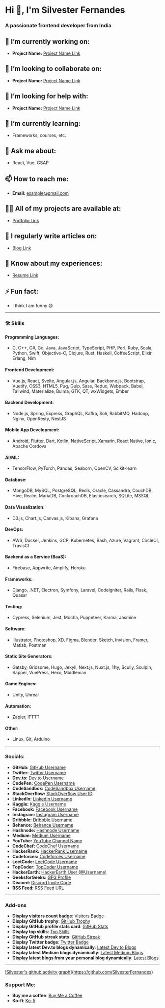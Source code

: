 # Hi 👋, I'm Silvester Fernandes

### A passionate frontend developer from India

## 🔭 I’m currently working on:
- **Project Name:** [Project Name Link](#)

## 👯 I’m looking to collaborate on:
- **Project Name:** [Project Name Link](#)

## 🤝 I’m looking for help with:
- **Project Name:** [Project Name Link](#)

## 🌱 I’m currently learning:
- Frameworks, courses, etc.

## 💬 Ask me about:
- React, Vue, GSAP

## 📫 How to reach me:
- **Email:** example@gmail.com

## 👨‍💻 All of my projects are available at:
- [Portfolio Link](#)

## 📝 I regularly write articles on:
- [Blog Link](#)

## 📄 Know about my experiences:
- [Resume Link](#)

## ⚡ Fun fact:
- I think I am funny 😄

---

### 🛠️ **Skills**

#### Programming Languages:
- C, C++, C#, Go, Java, JavaScript, TypeScript, PHP, Perl, Ruby, Scala, Python, Swift, Objective-C, Clojure, Rust, Haskell, CoffeeScript, Elixir, Erlang, Nim

#### Frontend Development:
- Vue.js, React, Svelte, Angular.js, Angular, Backbone.js, Bootstrap, Vuetify, CSS3, HTML5, Pug, Gulp, Sass, Redux, Webpack, Babel, Tailwind, Materialize, Bulma, GTK, QT, wxWidgets, Ember

#### Backend Development:
- Node.js, Spring, Express, GraphQL, Kafka, Solr, RabbitMQ, Hadoop, Nginx, OpenResty, NestJS

#### Mobile App Development:
- Android, Flutter, Dart, Kotlin, NativeScript, Xamarin, React Native, Ionic, Apache Cordova

#### AI/ML:
- TensorFlow, PyTorch, Pandas, Seaborn, OpenCV, Scikit-learn

#### Database:
- MongoDB, MySQL, PostgreSQL, Redis, Oracle, Cassandra, CouchDB, Hive, Realm, MariaDB, CockroachDB, Elasticsearch, SQLite, MSSQL

#### Data Visualization:
- D3.js, Chart.js, Canvas.js, Kibana, Grafana

#### DevOps:
- AWS, Docker, Jenkins, GCP, Kubernetes, Bash, Azure, Vagrant, CircleCI, TravisCI

#### Backend as a Service (BaaS):
- Firebase, Appwrite, Amplify, Heroku

#### Frameworks:
- Django, .NET, Electron, Symfony, Laravel, CodeIgniter, Rails, Flask, Quasar

#### Testing:
- Cypress, Selenium, Jest, Mocha, Puppeteer, Karma, Jasmine

#### Software:
- Illustrator, Photoshop, XD, Figma, Blender, Sketch, Invision, Framer, Matlab, Postman

#### Static Site Generators:
- Gatsby, Gridsome, Hugo, Jekyll, Next.js, Nuxt.js, 11ty, Scully, Sculpin, Sapper, VuePress, Hexo, Middleman

#### Game Engines:
- Unity, Unreal

#### Automation:
- Zapier, IFTTT

#### Other:
- Linux, Git, Arduino

---

### **Socials**:
- **GitHub:** [GitHub Username](#)
- **Twitter:** [Twitter Username](#)
- **Dev.to:** [Dev.to Username](#)
- **CodePen:** [CodePen Username](#)
- **CodeSandbox:** [CodeSandbox Username](#)
- **StackOverflow:** [StackOverflow User ID](#)
- **LinkedIn:** [LinkedIn Username](#)
- **Kaggle:** [Kaggle Username](#)
- **Facebook:** [Facebook Username](#)
- **Instagram:** [Instagram Username](#)
- **Dribbble:** [Dribbble Username](#)
- **Behance:** [Behance Username](#)
- **Hashnode:** [Hashnode Username](#)
- **Medium:** [Medium Username](#)
- **YouTube:** [YouTube Channel Name](#)
- **CodeChef:** [CodeChef Username](#)
- **HackerRank:** [HackerRank Username](#)
- **Codeforces:** [Codeforces Username](#)
- **LeetCode:** [LeetCode Username](#)
- **TopCoder:** [TopCoder Username](#)
- **HackerEarth:** [HackerEarth User (@Username)](#)
- **GeeksforGeeks:** [GFG Profile](#)
- **Discord:** [Discord Invite Code](#)
- **RSS Feed:** [RSS Feed URL](#)

---

### **Add-ons**
- **Display visitors count badge**: [Visitors Badge](#)
- **Display GitHub trophy**: [GitHub Trophy](#)
- **Display GitHub profile stats card**: [GitHub Stats](#)
- **Display top skills**: [Top Skills](#)
- **Display GitHub streak stats**: [GitHub Streak](#)
- **Display Twitter badge**: [Twitter Badge](#)
- **Display latest Dev.to blogs dynamically**: [Latest Dev.to Blogs](#)
- **Display latest Medium blogs dynamically**: [Latest Medium Blogs](#)
- **Display latest blogs from your personal blog dynamically**: [Latest Blogs](#)

---


[!Silvester's github activity graph](https://github-readme-activity-graph.vercel.app/graph?username=SilvesterFernandes)](https://github.com/SilvesterFernandes)

### **Support Me**:
- **Buy me a coffee**: [Buy Me a Coffee](#)
- **Ko-fi**: [Ko-fi](#)


